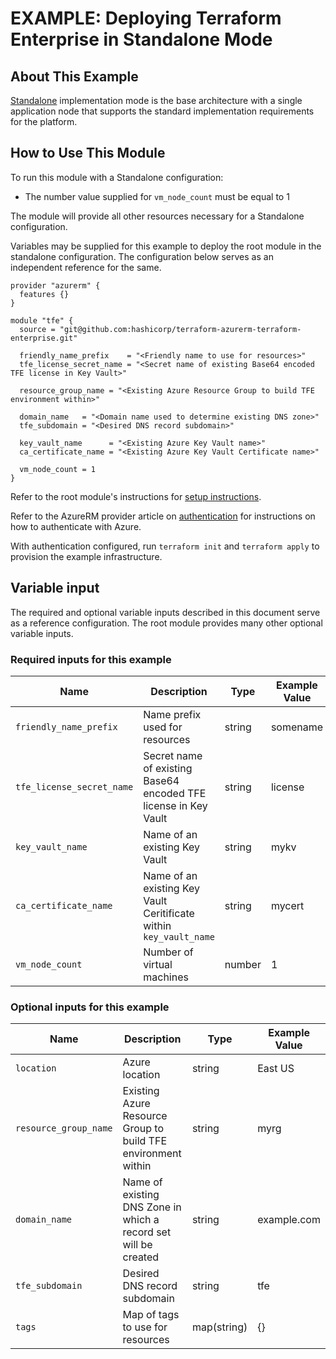 # EXAMPLE: Deploying Terraform Enterprise in Standalone Mode

## About This Example

[Standalone](https://www.terraform.io/docs/enterprise/before-installing/reference-architecture/azure.html#implementation-modes) implementation mode is the base architecture with a single application node that supports the standard implementation requirements for the platform.

## How to Use This Module

To run this module with a Standalone configuration:
* The number value supplied for `vm_node_count` must be equal to 1

The module will provide all other resources necessary for a Standalone configuration.

Variables may be supplied for this example to deploy the root module in the standalone configuration. The configuration below serves as an independent reference for the same.

```hcl
provider "azurerm" {
  features {}
}

module "tfe" {
  source = "git@github.com:hashicorp/terraform-azurerm-terraform-enterprise.git"

  friendly_name_prefix    = "<Friendly name to use for resources>"
  tfe_license_secret_name = "<Secret name of existing Base64 encoded TFE license in Key Vault>"

  resource_group_name = "<Existing Azure Resource Group to build TFE environment within>"

  domain_name   = "<Domain name used to determine existing DNS zone>"
  tfe_subdomain = "<Desired DNS record subdomain>"

  key_vault_name      = "<Existing Azure Key Vault name>"
  ca_certificate_name = "<Existing Azure Key Vault Certificate name>"

  vm_node_count = 1
}
```

Refer to the root module's instructions for [setup instructions](../../README.md#How-to-Use-This-Module).

Refer to the AzureRM provider article on [authentication](https://registry.terraform.io/providers/hashicorp/azurerm/latest/docs) for instructions on how to authenticate with Azure.

With authentication configured, run `terraform init` and `terraform apply` to provision the example infrastructure.

## Variable input

The required and optional variable inputs described in this document serve as a reference configuration. The root module provides many other optional variable inputs.

### Required inputs for this example

| Name | Description | Type | Example Value |
|------|-------------|------| ------------- |
| `friendly_name_prefix` | Name prefix used for resources | string | somename |
| `tfe_license_secret_name` | Secret name of existing Base64 encoded TFE license in Key Vault | string | license |
| `key_vault_name` | Name of an existing Key Vault | string | mykv |
| `ca_certificate_name` | Name of an existing Key Vault Ceritificate within `key_vault_name` | string | mycert |
| `vm_node_count` | Number of virtual machines | number | 1 |

### Optional inputs for this example

| Name | Description | Type | Example Value |
|------|-------------|------| ------------- |
| `location` | Azure location | string | East US |
| `resource_group_name` | Existing Azure Resource Group to build TFE environment within | string | myrg |
| `domain_name` | Name of existing DNS Zone in which a record set will be created | string | example.com |
| `tfe_subdomain` | Desired DNS record subdomain | string | tfe |
| `tags` | Map of tags to use for resources | map(string) | {} |
